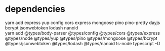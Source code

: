 # dependencies

yarn add express yup config cors express mongoose pino pino-pretty dayjs bcrypt jsonwebtoken lodash nanoid
<br />
yarn add @types/body-parser @types/config @types/cors @types/express @types/node @types/yup @types/pino @types/mongoose @types/bcrypt @types/jsonwebtoken @types/lodash @types/nanoid ts-node typescript -D